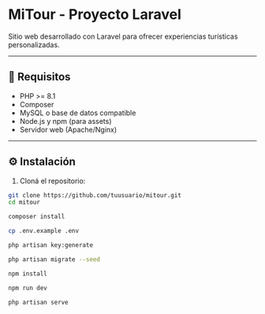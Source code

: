 # MiTour - Proyecto Laravel

Sitio web desarrollado con Laravel para ofrecer experiencias turísticas personalizadas.

---

## 🚀 Requisitos

- PHP >= 8.1  
- Composer  
- MySQL o base de datos compatible  
- Node.js y npm (para assets)  
- Servidor web (Apache/Nginx)

---

## ⚙️ Instalación

1. Cloná el repositorio:  
```bash
git clone https://github.com/tuusuario/mitour.git
cd mitour

composer install

cp .env.example .env

php artisan key:generate

php artisan migrate --seed

npm install

npm run dev

php artisan serve
